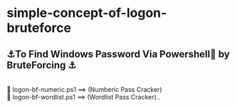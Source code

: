 # simple-concept-of-logon-bruteforce
<h2>⚓To Find Windows Password Via Powershell💙 by BruteForcing ⚓<br></h2><br>💙 logon-bf-numeric.ps1 ==> (Numberic Pass Cracker)<br>💙 logon-bf-wordlist.ps1 ==> (Wordlist Pass Cracker)..</h4>
